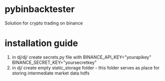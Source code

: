# pybinbacktester
Solution for crypto trading on binance

# installation guide
1) in dj/dj/ create secrets.py file with 
BINANCE_API_KEY="yourapikey"
BINANCE_SECRET_KEY="yoursecretkey"
2) in dj/ create empty static_storage folder - this folder serves as
place for storing intermediate market data hdfs
